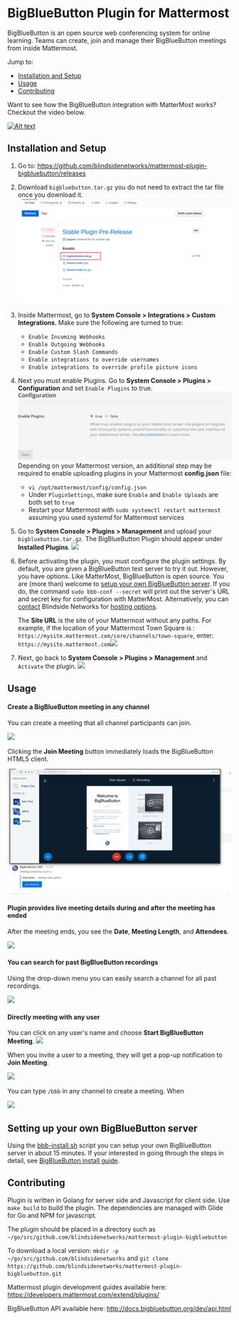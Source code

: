 # BigBlueButton Plugin for Mattermost
BigBlueButton is an open source web conferencing system for online learning. Teams can create, join and manage their BigBlueButton meetings from inside Mattermost.

Jump to:

- [Installation and Setup](#installation-and-setup)  
- [Usage](#usage)
- [Contributing](#contributing)

Want to see how the BigBlueButton integration with MatterMost works?  Checkout the video below.

[![Alt text](https://img.youtube.com/vi/gg7J9B4wGa4/0.jpg)](https://www.youtube.com/watch?v=gg7J9B4wGa4)

## Installation and Setup

 1. Go to: https://github.com/blindsidenetworks/mattermost-plugin-bigbluebutton/releases
 2. Download `bigbluebutton.tar.gz` you do not need to extract the tar file once you download it.![enter image description here](https://raw.githubusercontent.com/blindsidenetworks/mattermost-plugin-bigbluebutton/master/docs_images/download_binary.png)
 3. Inside Mattermost, go to **System Console > Integrations > Custom Integrations**. Make sure the following are turned to true:
	- `Enable Incoming Webhooks`
	- `Enable Outgoing Webhooks`
	- `Enable Custom Slash Commands`
	- `Enable integrations to override usernames`
	- `Enable integrations to override profile picture icons`
 4. Next you must enable Plugins. Go to **System Console > Plugins > Configuration** and set `Enable Plugins` to true. ![enter image description here](https://raw.githubusercontent.com/blindsidenetworks/mattermost-plugin-bigbluebutton/master/docs_images/enableplugins.png)
 Depending on your Mattermost version, an additional step may be required to enable uploading plugins in your Mattermost **config.json** file:
	 - `vi /opt/mattermost/config/config.json`
	 - Under `PluginSettings`, make sure `Enable` and `Enable Uploads` are both set to `true`
	 - Restart your Mattermost with `sudo systemctl restart mattermost` assuming you used *systemd* for Mattermost 	services
 5. Go to **System Console > Plugins > Management** and upload your `bigbluebutton.tar.gz`. The BigBlueButton Plugin should appear under **Installed Plugins**.    ![
](https://raw.githubusercontent.com/blindsidenetworks/mattermost-plugin-bigbluebutton/master/docs_images/PluginManagement.png)
 6. Before activating the plugin, you must configure the plugin settings. By default, you are given a BigBlueButton test server to try it out. However, you have options.  Like MatterMost, BigBlueButton is open source.  You are (more than) welcome to [setup your own BigBlueButton server](http://docs.bigbluebutton.org/install/install.html#Install_).  If you do, the command `sudo bbb-conf --secret` will print out the server's URL and secret key for configuration with MatterMost.  Alternatively, you can [contact](https://blindsidenetworks.com/contact/) Blindside Networks for [hosting options](https://blindsidenetworks.com/services/).

	The **Site URL** is the site of your Mattermost without any paths. For example, if the location of your Mattermost Town Square is : `https://mysite.mattermost.com/core/channels/town-square`, enter: `https://mysite.mattermost.com`![
](https://raw.githubusercontent.com/blindsidenetworks/mattermost-plugin-bigbluebutton/master/docs_images/BBBsettingspage.png)

 7. Next, go back to **System Console > Plugins > Management** and `Activate` the plugin. ![](https://raw.githubusercontent.com/blindsidenetworks/mattermost-plugin-bigbluebutton/master/docs_images/activate_plugin.png)


## Usage

#### Create a BigBlueButton meeting in any channel

You can create a meeting that all channel participants can join.

![
](https://raw.githubusercontent.com/blindsidenetworks/mattermost-plugin-bigbluebutton/master/docs_images/createchannelheader.png)

Clicking the **Join Meeting** button immediately loads the BigBlueButton HTML5 client.

![enter image description here](https://raw.githubusercontent.com/blindsidenetworks/mattermost-plugin-bigbluebutton/master/docs_images/insideBBB.png)

#### Plugin provides live meeting details during and after the meeting has ended

After the meeting ends, you see the **Date**, **Meeting Length**, and **Attendees**.

![
](https://raw.githubusercontent.com/blindsidenetworks/mattermost-plugin-bigbluebutton/master/docs_images/recordingmanagment.png)

#### You can search for past BigBlueButton recordings

Using the drop-down menu you can easily search a channel for all past recordings.

![
](https://raw.githubusercontent.com/blindsidenetworks/mattermost-plugin-bigbluebutton/master/docs_images/view_recordings.png)

#### Directly meeting with any user

You can click on any user's name and choose **Start BigBlueButton Meeting**.
![
](https://raw.githubusercontent.com/blindsidenetworks/mattermost-plugin-bigbluebutton/master/docs_images/popover.png)

When you invite a user to a meeting, they will get a pop-up notification to **Join Meeting**.

![
](https://raw.githubusercontent.com/blindsidenetworks/mattermost-plugin-bigbluebutton/master/docs_images/popup_modal.png)

You can type `/bbb` in any channel to create a meeting.  When 

![
](https://raw.githubusercontent.com/blindsidenetworks/mattermost-plugin-bigbluebutton/master/docs_images/slashcommand.png)

## Setting up your own BigBlueButton server

Using the [bbb-install.sh](https://github.com/bigbluebutton/bbb-install) script you can setup your own BigBlueButton server in about 15 minutes.  If your interested in going through the steps in detail, see [BigBlueButton install guide](http://docs.bigbluebutton.org/install/install.html).

## Contributing

Plugin is written in Golang for server side and Javascript for client side. Use `make build` to build the plugin.
The dependencies are managed with Glide for Go and NPM for javascript.

The plugin should be placed in a directory such as `~/go/src/github.com/blindsidenetworks/mattermost-plugin-bigbluebutton`

To download a local version: `mkdir -p ~/go/src/github.com/blindsidenetworks` and `git clone https://github.com/blindsidenetworks/mattermost-plugin-bigbluebutton.git`

Mattermost plugin development guides available here: https://developers.mattermost.com/extend/plugins/

BigBlueButton API available here: http://docs.bigbluebutton.org/dev/api.html

